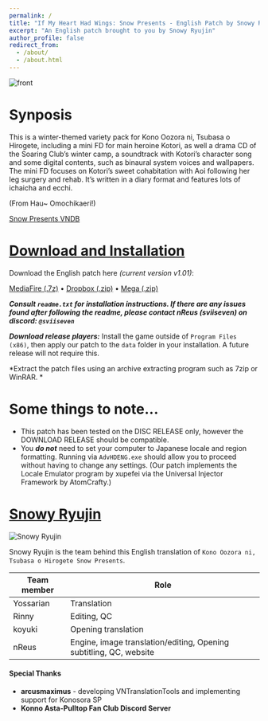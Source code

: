 ```yaml
---
permalink: /
title: "If My Heart Had Wings: Snow Presents - English Patch by Snowy Ryujin"
excerpt: "An English patch brought to you by Snowy Ryujin"
author_profile: false
redirect_from: 
  - /about/
  - /about.html
---
```


![front](https://i.imgur.com/EVQQBZI.png)

Synposis
======
This is a winter-themed variety pack for Kono Oozora ni, Tsubasa o Hirogete, including a mini FD for main heroine Kotori, as well a drama CD of the Soaring Club’s winter camp, a soundtrack with Kotori’s character song and some digital contents, such as binaural system voices and wallpapers. The mini FD focuses on Kotori’s sweet cohabitation with Aoi following her leg surgery and rehab. It’s written in a diary format and features lots of ichaicha and ecchi.

(From Hau~ Omochikaeri!)

[Snow Presents VNDB](https://vndb.org/v14812)

[Download and Installation](#download-and-installation)
======

Download the English patch here *(current version v1.01)*:

[MediaFire (.7z)](https://www.mediafire.com/file/7bng50jwkh5vwih/KonosoraSP_ENG_v1.01.7z/file) • [Dropbox (.zip)](https://www.dropbox.com/scl/fi/zjchpbztx13l1m6i9j9hn/KonosoraSP_ENG_v1.01.zip?rlkey=jcl6yc79srvacaihk8i2x2c8a&st=4mu2qiws&dl=0) • [Mega (.zip)](https://mega.nz/file/6UhmWAqB#-T5qiXlVORvTyipARIKUN2PXxSYijyfAbDDgX16GhjM)

***Consult `readme.txt` for installation instructions. If there are any issues found after following the readme, please contact nReus (sviiseven) on discord: `@sviiseven`***

***Download release players:*** Install the game outside of `Program Files (x86)`, then apply our patch to the `data` folder in your installation. A future release will not require this.

*Extract the patch files using an archive extracting program such as 7zip or WinRAR. *

Some things to note...
======
- This patch has been tested on the DISC RELEASE only, however the DOWNLOAD RELEASE should be compatible.
- You ***do not*** need to set your computer to Japanese locale and region formatting. Running via `AdvHDENG.exe` should allow you to proceed without having to change any settings. (Our patch implements the Locale Emulator program by xupefei via the Universal Injector Framework by AtomCrafty.)

[Snowy Ryujin](#snowy-ryujin)
======
![Snowy Ryujin](https://i.imgur.com/XP8jXB2.png)

Snowy Ryujin is the team behind this English translation of `Kono Oozora ni, Tsubasa o Hirogete Snow Presents`.

| Team member | Role |
| ----------- | ----------- |
| Yossarian | Translation |
| Rinny | Editing, QC | 
| koyuki | Opening translation |
| nReus | Engine, image translation/editing, Opening subtitling, QC, website | 

#### Special Thanks
- **arcusmaximus** - developing VNTranslationTools and implementing support for Konosora SP
- **Konno Asta-Pulltop Fan Club Discord Server**

